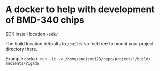 # A docker to help with development of BMD-340 chips

SDK install location `/sdk/`

The build location defaults to `/build/` so feel free to mount your project directory there.

Example ```docker run -it -v /home/ancient123/repo/project/:/build/ ancients/rigado```
